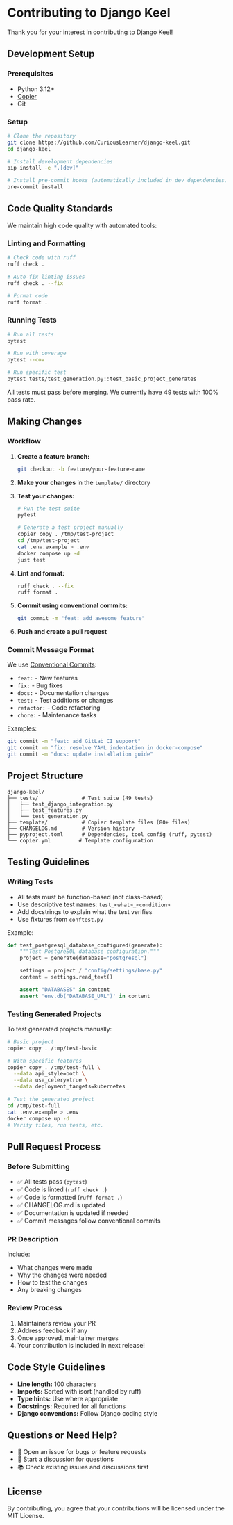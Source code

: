 # Contributing to Django Keel

Thank you for your interest in contributing to Django Keel!

## Development Setup

### Prerequisites

- Python 3.12+
- [Copier](https://copier.readthedocs.io/)
- Git

### Setup

```bash
# Clone the repository
git clone https://github.com/CuriousLearner/django-keel.git
cd django-keel

# Install development dependencies
pip install -e ".[dev]"

# Install pre-commit hooks (automatically included in dev dependencies)
pre-commit install
```

## Code Quality Standards

We maintain high code quality with automated tools:

### Linting and Formatting

```bash
# Check code with ruff
ruff check .

# Auto-fix linting issues
ruff check . --fix

# Format code
ruff format .
```

### Running Tests

```bash
# Run all tests
pytest

# Run with coverage
pytest --cov

# Run specific test
pytest tests/test_generation.py::test_basic_project_generates
```

All tests must pass before merging. We currently have 49 tests with 100% pass rate.

## Making Changes

### Workflow

1. **Create a feature branch:**
   ```bash
   git checkout -b feature/your-feature-name
   ```

2. **Make your changes** in the `template/` directory

3. **Test your changes:**
   ```bash
   # Run the test suite
   pytest

   # Generate a test project manually
   copier copy . /tmp/test-project
   cd /tmp/test-project
   cat .env.example > .env
   docker compose up -d
   just test
   ```

4. **Lint and format:**
   ```bash
   ruff check . --fix
   ruff format .
   ```

5. **Commit using conventional commits:**
   ```bash
   git commit -m "feat: add awesome feature"
   ```

6. **Push and create a pull request**

### Commit Message Format

We use [Conventional Commits](https://www.conventionalcommits.org/):

- `feat:` - New features
- `fix:` - Bug fixes
- `docs:` - Documentation changes
- `test:` - Test additions or changes
- `refactor:` - Code refactoring
- `chore:` - Maintenance tasks

Examples:
```bash
git commit -m "feat: add GitLab CI support"
git commit -m "fix: resolve YAML indentation in docker-compose"
git commit -m "docs: update installation guide"
```

## Project Structure

```
django-keel/
├── tests/              # Test suite (49 tests)
│   ├── test_django_integration.py
│   ├── test_features.py
│   └── test_generation.py
├── template/           # Copier template files (80+ files)
├── CHANGELOG.md        # Version history
├── pyproject.toml      # Dependencies, tool config (ruff, pytest)
└── copier.yml         # Template configuration
```

## Testing Guidelines

### Writing Tests

- All tests must be function-based (not class-based)
- Use descriptive test names: `test_<what>_<condition>`
- Add docstrings to explain what the test verifies
- Use fixtures from `conftest.py`

Example:
```python
def test_postgresql_database_configured(generate):
    """Test PostgreSQL database configuration."""
    project = generate(database="postgresql")

    settings = project / "config/settings/base.py"
    content = settings.read_text()

    assert "DATABASES" in content
    assert 'env.db("DATABASE_URL")' in content
```

### Testing Generated Projects

To test generated projects manually:

```bash
# Basic project
copier copy . /tmp/test-basic

# With specific features
copier copy . /tmp/test-full \
  --data api_style=both \
  --data use_celery=true \
  --data deployment_targets=kubernetes

# Test the generated project
cd /tmp/test-full
cat .env.example > .env
docker compose up -d
# Verify files, run tests, etc.
```

## Pull Request Process

### Before Submitting

- ✅ All tests pass (`pytest`)
- ✅ Code is linted (`ruff check .`)
- ✅ Code is formatted (`ruff format .`)
- ✅ CHANGELOG.md is updated
- ✅ Documentation is updated if needed
- ✅ Commit messages follow conventional commits

### PR Description

Include:
- What changes were made
- Why the changes were needed
- How to test the changes
- Any breaking changes

### Review Process

1. Maintainers review your PR
2. Address feedback if any
3. Once approved, maintainer merges
4. Your contribution is included in next release!

## Code Style Guidelines

- **Line length:** 100 characters
- **Imports:** Sorted with isort (handled by ruff)
- **Type hints:** Use where appropriate
- **Docstrings:** Required for all functions
- **Django conventions:** Follow Django coding style

## Questions or Need Help?

- 📝 Open an issue for bugs or feature requests
- 💬 Start a discussion for questions
- 📚 Check existing issues and discussions first

## License

By contributing, you agree that your contributions will be licensed under the MIT License.
